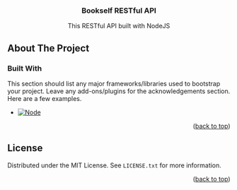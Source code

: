 <div align="center">
  <h3 align="center">Bookself RESTful API</h3>

  <p align="center">
    This RESTful API built with NodeJS
    <br />
  </p>
</div>



<!-- ABOUT THE PROJECT -->
## About The Project



<!-- PROJECT BUILD WITH -->
### Built With

This section should list any major frameworks/libraries used to bootstrap your project. Leave any add-ons/plugins for the acknowledgements section. Here are a few examples.

* [![Node][Node.js]][Node-url]

<p align="right">(<a href="#readme-top">back to top</a>)</p>



<!-- LICENSE -->
## License

Distributed under the MIT License. See `LICENSE.txt` for more information.

<p align="right">(<a href="#readme-top">back to top</a>)</p>

<!-- MARKDOWN LINKS & IMAGES -->
<!-- https://www.markdownguide.org/basic-syntax/#reference-style-links -->
[Node.js]: https://img.shields.io/badge/Vue.js-35495E?style=for-the-badge&logo=vuedotjs&logoColor=4FC08D
[Node-url]: https://nodejs.org/
[Hapi.dev]: https://img.shields.io/badge/Svelte-4A4A55?style=for-the-badge&logo=svelte&logoColor=FF3E00
[Hapi-url]: https://hapi.dev/
